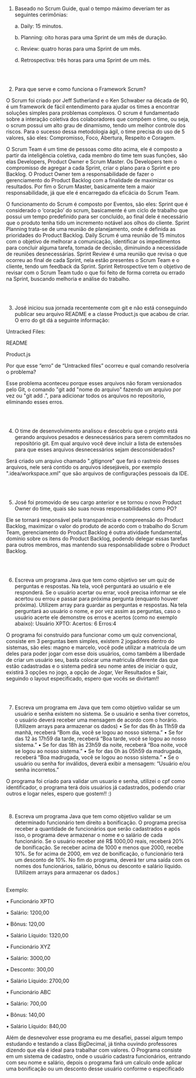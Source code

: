 1. Baseado no Scrum Guide, qual o tempo máximo deveriam ter as seguintes
   cerimônias:

    a. Daily: 15 minutos.

    b. Planning: oito horas para uma
    Sprint de um mês de duração.

    c. Review: quatro horas para uma Sprint de um mês.

    d. Retrospectiva: três horas para
    uma Sprint de um mês.

<br><br>

2. Para que serve e como funciona o Framework Scrum?

 <p>O Scrum foi criado por Jeff Sutherland e o Ken Schwaber na década de 90, é um framework de fácil entendimento para ajudar os times a encontrar soluções simples para problemas complexos. O scrum é fundamentado sobre a interação coletiva dos colaboradores que compõem o time, ou seja, o scrum possui um alto grau de dinamismo, tendo um melhor controle dos riscos. Para o sucesso dessa metodologia ágil, o time precisa do uso de 5 valores, são eles: Compromisso, Foco, Abertura, Respeito e Coragem.</p>
 <p>O Scrum Team é um time de pessoas como dito acima, ele é composto a partir da inteligência coletiva, cada membro do time tem suas funções, são elas Developers, Product Owner e Scrum Master. Os Developers tem o compromisso de agregar a cada Sprint, criar o plano para o Sprint e pro Backlog. O Product Owner tem a responsabilidade de fazer o gerenciamento do Product Backlog com a finalidade de maximizar os resultados. Por fim o Scrum Master, basicamente tem a maior responsabilidade, já que ele é encarregado da eficácia do Scrum Team.
 <p>O funcionamento do Scrum é composto por Eventos, são eles: Sprint que é considerado o ‘coração’ do scrum, basicamente é um ciclo de trabalho que possui um tempo predefinido para ser concluído, ao final dele é necessário que o produto tenha tido um incremento notável aos olhos do cliente. Sprint Planning trata-se de uma reunião de planejamento, onde é definida as prioridades do Product Backlog. Daily Scrum é uma reunião de 15 minutos com o objetivo de melhorar a comunicação, identificar os impedimentos para concluir alguma tarefa, tomada de decisão, diminuindo a necessidade de reuniões desnecessárias. Sprint Review é uma reunião que revisa o que ocorreu ao final de cada Sprint, nela estão presentes o Scrum Team e o cliente, tendo um feedback da Sprint. Sprint Retrospective tem o objetivo de revisar com o Scrum Team tudo o que foi feito de forma correta ou errado na Sprint, buscando melhoria e análise do trabalho.

<br><br>

3. José iniciou sua jornada recentemente com git e não está conseguindo
   publicar seu arquivo README e a classe Product.js que acabou de criar. O
   erro do git dá a seguinte informação:

Untracked Files:

README

Product.js

Por que esse “erro” de “Untracked files” ocorreu e qual comando resolveria
o problema?

Esse problema aconteceu porque esses arquivos não foram versionados pelo Git, o comando "git add "nome do arquivo" fazendo um arquivo por vez ou "git add .", para adicionar todos os arquivos no repositorio, eliminando esses erros.

<br><br>

4. O time de desenvolvimento analisou e descobriu que o projeto está gerando arquivos pesados e desnecessários para serem commitados no repositório git. Em qual arquivo você deve incluir a lista de extensões para que esses arquivos desnecessários sejam desconsiderados?

Será criado um arquivo chamado ".gitignore" que fará o rastreio desses arquivos, nele será contido os arquivos idesejáveis, por exemplo ".idea/workspace.xml" que são arquivos de configurações pessoais da IDE.

<br><br>

5. José foi promovido de seu cargo anterior e se tornou o novo Product Owner do time, quais são suas novas responsabilidades como PO?

Ele se tornará responsável pela transparência e compreensão do Product Backlog, maximizar o valor do produto de acordo com o trabalho do Scrum Team, gerenciamento do Product Backlog é outra atividade fundamental,  domínio sobre os itens do Product Backlog, podendo delegar essas tarefas para outros membros, mas mantendo sua responsabilidade sobre o Product Backlog.

<br><br>

6. Escreva um programa Java que tem como objetivo ser um quiz de
   perguntas e respostas. Na tela, você perguntará ao usuário e ele
   responderá. Se o usuário acertar ou errar, você precisa informar se ele
   acertou ou errou e passar para próxima pergunta (enquanto houver
   próxima). Utilizem array para guardar as perguntas e respostas. Na tela
   perguntará ao usuário o nome, e por vez assim as perguntas, caso o
   usuário acerte ele demonstre os erros e acertos (como no exemplo abaixo):
   Usuário XPTO:
   Acertos: 6
   Erros:4

O programa foi construído para funcionar como um quiz convencional, consiste em 3 perguntas bem simples, existem 2 jogadores dentro do sistemas, são eles: magno e marcelo, você pode utilizar a matricula de um deles para poder jogar com esse dois usuários, como também a liberdade de criar um usuário seu, basta colocar uma matricula diferente das que estão cadastradas e o sistema pedirá seu nome antes de iniciar o quiz, existirá 3 opções no jogo, a opção de Jogar, Ver Resultados e Sair, seguindo o layout especificado, espero que vocês se divirtam!!

<br><br>

7. Escreva um programa em Java que tem como objetivo validar se um
   usuário e senha existem no sistema. Se o usuário e senha tiver corretos, o
   usuário deverá receber uma mensagem de acordo com o horário. (Utilizem
   arrays para armazenar os dados)
   • Se for das 6h às 11h59 da manhã, receberá “Bom dia, você se
   logou ao nosso sistema.”
   • Se for das 12 às 17h59 da tarde, receberá “Boa tarde, você se
   logou ao nosso sistema.”
   • Se for das 18h às 23h59 da noite, receberá “Boa noite, você se
   logou ao nosso sistema.”
   • Se for das 0h às 05h59 da madrugada, receberá “Boa madrugada,
   você se logou ao nosso sistema.”
   • Se o usuário ou senha for inválidos, deverá exibir a mensagem:
   “Usuário e/ou senha incorretos.”
 
O programa foi criado para validar um usuario e senha, utilizei o cpf como identificador, o programa terá dois usuários já cadastrados, podendo criar outros e logar neles, espero que gostem!! :)

<bre><br>

8. Escreva um programa Java que tem como objetivo validar se um
   determinado funcionário tem direito a bonificação. O programa precisa
   receber a quantidade de funcionários que serão cadastrados e após isso, o
   programa deve armazenar o nome e o salário de cada funcionário. Se o
   usuário receber até R$ 1000,00 reais, receberá 20% de bonificação. Se
   receber acima de 1000 e menos que 2000, recebe 10%. Se for acima de
   2000, em vez de bonificação, o funcionário terá um desconto de 10%. No
   fim do programa, deverá ter uma saída com os nomes dos funcionários,
   salário, bônus ou desconto e salário líquido. (Utilizem arrays para
   armazenar os dados.)
<br>
   Exemplo:
   <p>• Funcionário XPTO
   <p>• Salário: 1200,00
   <p>• Bônus: 120,00
   <p>• Salário Líquido: 1320,00
   <p>• Funcionário XYZ
   <p>• Salário: 3000,00
   <p>• Desconto: 300,00
   <p>• Salário Líquido: 2700,00
   <p>• Funcionário ABC
   <p>• Salário: 700,00
   <p>• Bônus: 140,00
   <p>• Salário Líquido: 840,00

Além de desnevolver esse programa eu me desafiei, passei algum tempo estudando e testando a class BigDecimal, já tinha ouvindo professores dizendo que ela é ideal para trabalhar com valores. O Programa consiste em um sistema de cadastro, onde o usuário cadastra funcionários, entrando com seu nome e salário, depois o programa fará um calculo onde aplicar uma bonificação ou um desconto desse usuário conforme o especificado